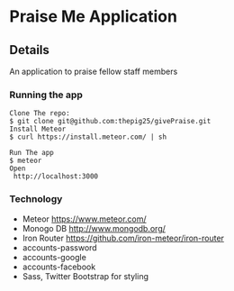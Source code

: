 # Praise Me Application
## Details
An application to praise fellow staff members
### Running the app

```
Clone The repo:
$ git clone git@github.com:thepig25/givePraise.git
Install Meteor
$ curl https://install.meteor.com/ | sh

Run The app
$ meteor
Open
 http://localhost:3000
 ```

### Technology
* Meteor
 https://www.meteor.com/
* Monogo DB
 http://www.mongodb.org/
 * Iron Router
 https://github.com/iron-meteor/iron-router
 * accounts-password
 * accounts-google
 * accounts-facebook
*  Sass, Twitter Bootstrap for styling



